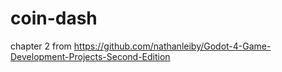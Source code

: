 # coin-dash

chapter 2 from
https://github.com/nathanleiby/Godot-4-Game-Development-Projects-Second-Edition

